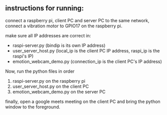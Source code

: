 ## instructions for running:

connect a raspberry pi, client PC and server PC to the same network, connect a vibration motor to GPIO17 on the raspberry pi.

make sure all IP addresses are correct in:
- raspi-server.py (bindip is its own IP address)
- user_server_host.py (local_ip is the client PC IP address, raspi_ip is the raspi's IP)
- emotion_webcam_demo.py (connection_ip is the client PC's IP address)


Now, run the python files in order
1. raspi-server.py on the raspberry pi
2. user_server_host.py on the client PC
3. emotion_webcam_demo.py on the server PC

finally, open a google meets meeting on the client PC and bring the python window to the foreground.

